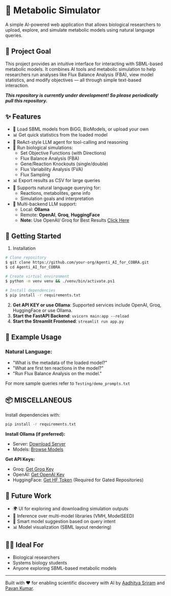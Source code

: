 # 🧬 Metabolic Simulator

A simple AI-powered web application that allows biological researchers to upload, explore, and simulate metabolic models using natural language queries.

## 🚀 Project Goal

This project provides an intuitive interface for interacting with SBML-based metabolic models. It combines AI tools and metabolic simulation to help researchers run analyses like Flux Balance Analysis (FBA), view model statistics, and modify objectives — all through simple text-based interaction.

***This repository is currently under development! So please periodically pull this repository.***

## ✨ Features

- 🔬 Load SBML models from BiGG, BioModels, or upload your own
- 📊 Get quick statistics from the loaded model
- 🤖 ReAct-style LLM agent for tool-calling and reasoning
- 🧪 Run biological simulations:
  - Set Objective Functions (with Directions)
  - Flux Balance Analysis (FBA)
  - Gene/Reaction Knockouts (single/double)
  - Flux Variability Analysis (FVA)
  - Flux Sampling
- 📊 Export results as CSV for large queries
- 💬 Supports natural language querying for:
  - Reactions, metabolites, gene info
  - Simulation goals and interpretation
- 🔌 Multi-backend LLM support:
  - Local: **Ollama**
  - Remote: **OpenAI**, **Groq**, **HuggingFace**
  - **Note:** Use OpenAI/ Groq for Best Results [Click Here](#-miscellaneous)

## 🚀 Getting Started

1. Installation

```bash
# Clone repository
$ git clone https://github.com/your-org/Agenti_AI_for_COBRA.git
$ cd Agenti_AI_for_COBRA

# Create virtual environment
$ python -m venv venv && ./venv/bin/activate.ps1

# Install dependencies
$ pip install -r requirements.txt
```
2. **Get API KEY or use Ollama**: Supported services include OpenAI, Groq, HuggingFace or use Ollama.
3. **Start the FastAPI Backend**: `uvicorn main:app --reload`
4. **Start the Streamlit Frontened**: `streamlit run app.py`


## 🧪 Example Usage

### Natural Language:
- "What is the metadata of the loaded model?"
- "What are first ten reactions in the model?"
- "Run Flux Balance Analysis on the model."

For more sample queries refer to ```Testing/demo_prompts.txt```

## 📦 MISCELLANEOUS

Install dependencies with:

```bash
pip install -r requirements.txt
```

**Install Ollama (if preferred):**

- Server: [Download Server](https://ollama.com/download)
- Models: [Browse Models](https://ollama.com/search)

**Get API Keys:**

- Groq: [Get Groq Key](https://console.groq.com/keys)
- OpenAI: [Get OpenAI Key](https://platform.openai.com/api-keys)
- HuggingFace: [Get HF Token](https://huggingface.co/settings/tokens) (Required for Gated Repositories)

## 🧹 Future Work

* 🌍 UI for exploring and downloading simulation outputs
* 🔬 Inference over multi-model libraries (VMH, ModelSEED)
* 🧠 Smart model suggestion based on query intent
* 📊 Model visualization (SBML layout rendering)

## 👨‍🔬 Ideal For

- Biological researchers
- Systems biology students
- Anyone exploring SBML-based metabolic models

---

Built with ❤️ for enabling scientific discovery with AI by [Aadhitya Sriram](https://github.com/aadhitya-sriram) and [Pavan Kumar](https://github.com/pavan-kumar-s).
